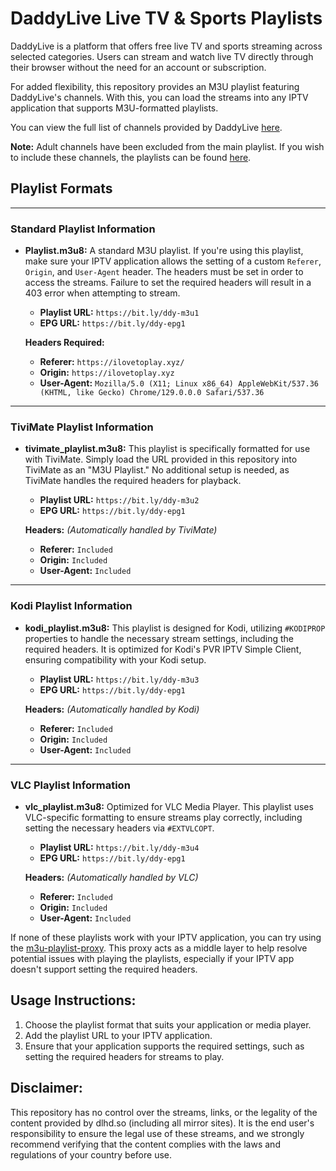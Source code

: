 # DaddyLive Live TV & Sports Playlists

DaddyLive is a platform that offers free live TV and sports streaming across selected categories. Users can stream and watch live TV directly through their browser without the need for an account or subscription.

For added flexibility, this repository provides an M3U playlist featuring DaddyLive's channels. With this, you can load the streams into any IPTV application that supports M3U-formatted playlists.

You can view the full list of channels provided by DaddyLive [here](https://href.li/?https://dlhd.so/24-7-channels.php). 

**Note:** Adult channels have been excluded from the main playlist. If you wish to include these channels, the playlists can be found [here](https://github.com/dtankdempse/daddylive-m3u/tree/main/adult).

## Playlist Formats

---

### Standard Playlist Information

- **Playlist.m3u8:**
  A standard M3U playlist. If you're using this playlist, make sure your IPTV application allows the setting of a custom `Referer`, `Origin`, and `User-Agent` header. The headers must be set in order to access the streams. Failure to set the required headers will result in a 403 error when attempting to stream.

  - **Playlist URL:** `https://bit.ly/ddy-m3u1`  
  - **EPG URL:** `https://bit.ly/ddy-epg1`  

  **Headers Required:**
  - **Referer:** `https://ilovetoplay.xyz/`
  - **Origin:** `https://ilovetoplay.xyz`   
  - **User-Agent:** `Mozilla/5.0 (X11; Linux x86_64) AppleWebKit/537.36 (KHTML, like Gecko) Chrome/129.0.0.0 Safari/537.36`     

---

### TiviMate Playlist Information

- **tivimate_playlist.m3u8:**
  This playlist is specifically formatted for use with TiviMate. Simply load the URL provided in this repository into TiviMate as an "M3U Playlist." No additional setup is needed, as TiviMate handles the required headers for playback.

  - **Playlist URL:** `https://bit.ly/ddy-m3u2`  
  - **EPG URL:** `https://bit.ly/ddy-epg1`  

  **Headers:** *(Automatically handled by TiviMate)*
  - **Referer:** `Included`
  - **Origin:** `Included`
  - **User-Agent:** `Included`
    
---

### Kodi Playlist Information    

- **kodi_playlist.m3u8:**
  This playlist is designed for Kodi, utilizing `#KODIPROP` properties to handle the necessary stream settings, including the required headers. It is optimized for Kodi's PVR IPTV Simple Client, ensuring compatibility with your Kodi setup.

  - **Playlist URL:** `https://bit.ly/ddy-m3u3`  
  - **EPG URL:** `https://bit.ly/ddy-epg1`  

  **Headers:** *(Automatically handled by Kodi)*
  - **Referer:** `Included`
  - **Origin:** `Included`
  - **User-Agent:** `Included`
      
---

### VLC Playlist Information

- **vlc_playlist.m3u8:**
  Optimized for VLC Media Player. This playlist uses VLC-specific formatting to ensure streams play correctly, including setting the necessary headers via `#EXTVLCOPT`.

  - **Playlist URL:** `https://bit.ly/ddy-m3u4`  
  - **EPG URL:** `https://bit.ly/ddy-epg1`  

  **Headers:** *(Automatically handled by VLC)*
  - **Referer:** `Included`
  - **Origin:** `Included`
  - **User-Agent:** `Included`


If none of these playlists work with your IPTV application, you can try using the [m3u-playlist-proxy](https://github.com/dtankdempse/m3u-playlist-proxy). This proxy acts as a middle layer to help resolve potential issues with playing the playlists, especially if your IPTV app doesn't support setting the required headers.

## Usage Instructions:

1. Choose the playlist format that suits your application or media player.
2. Add the playlist URL to your IPTV application.
3. Ensure that your application supports the required settings, such as setting the required headers for streams to play.

## Disclaimer:

This repository has no control over the streams, links, or the legality of the content provided by dlhd.so (including all mirror sites). It is the end user's responsibility to ensure the legal use of these streams, and we strongly recommend verifying that the content complies with the laws and regulations of your country before use.

